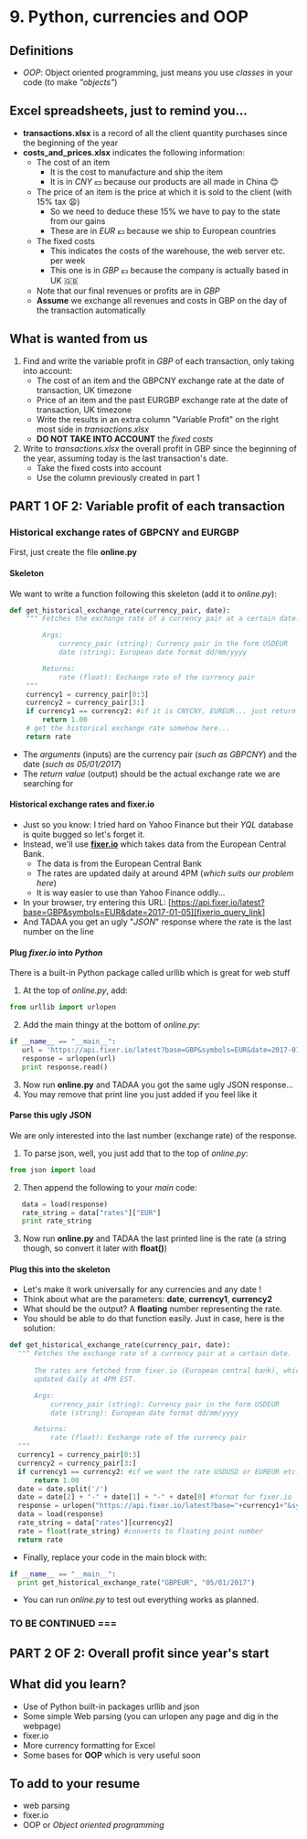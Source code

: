 # 9. Python, currencies and OOP

## Definitions
- *OOP*: Object oriented programming, just means you use *classes* in your code (to make *"objects"*)

## Excel spreadsheets, just to remind you...
- **transactions.xlsx** is a record of all the client quantity purchases since the beginning of the year
- **costs_and_prices.xlsx** indicates the following information:
    - The cost of an item
        - It is the cost to manufacture and ship the item
        - It is in *CNY* :yen: because our products are all made in China :blush:
    - The price of an item is the price at which it is sold to the client (with 15% tax :weary:)
        - So we need to deduce these 15% we have to pay to the state from our gains
        - These are in *EUR* :euro: because we ship to European countries
    - The fixed costs
        - This indicates the costs of the warehouse, the web server etc. per week
        - This one is in *GBP* :pound: because the company is actually based in UK :gb:
    - Note that our final revenues or profits are in *GBP*
    - **Assume** we exchange all revenues and costs in GBP on the day of the transaction automatically

## What is wanted from us
1. Find and write the variable profit in *GBP* of each transaction, only taking into account:
    - The cost of an item and the GBPCNY exchange rate at the date of transaction, UK timezone
    - Price of an item and the past EURGBP exchange rate at the date of transaction, UK timezone
    - Write the results in an extra column "Variable Profit" on the right most side in *transactions.xlsx*
    - **DO NOT TAKE INTO ACCOUNT** the *fixed costs*
2. Write to *transactions.xlsx* the overall profit in GBP since the beginning of the year, assuming today is the last transaction's date.
    - Take the fixed costs into account
    - Use the column previously created in part 1

## PART 1 OF 2: Variable profit of each transaction

### Historical exchange rates of GBPCNY and EURGBP

First, just create the file **online.py**

#### Skeleton
We want to write a function following this skeleton (add it to *online.py*):
```python
def get_historical_exchange_rate(currency_pair, date):
    """ Fetches the exchange rate of a currency pair at a certain date.

        Args:
            currency_pair (string): Currency pair in the form USDEUR
            date (string): European date format dd/mm/yyyy

        Returns:
            rate (float): Exchange rate of the currency pair
    """
    currency1 = currency_pair[0:3]
    currency2 = currency_pair[3:]
    if currency1 == currency2: #if it is CNYCNY, EUREUR... just return 1.00
        return 1.00
    # get the historical exchange rate somehow here...
    return rate
```
- The *arguments* (inputs) are the currency pair (*such as GBPCNY*) and the date (*such as 05/01/2017*)
- The *return value* (output) should be the actual exchange rate we are searching for

#### Historical exchange rates and fixer.io
- Just so you know: I tried hard on Yahoo Finance but their *YQL* database is quite bugged so let's forget it.
- Instead, we'll use [**fixer.io**](fixerio_link) which takes data from the European Central Bank.
    - The data is from the European Central Bank
    - The rates are updated daily at around 4PM (*which suits our problem here*)
    - It is way easier to use than Yahoo Finance oddly...
- In your browser, try entering this URL: [https://api.fixer.io/latest?base=GBP&symbols=EUR&date=2017-01-05][fixerio_query_link]
- And TADAA you get an ugly "*JSON*" response where the rate is the last number on the line

#### Plug *fixer.io* into *Python*
There is a built-in Python package called urllib which is great for web stuff
1. At the top of *online.py*, add:
```python
from urllib import urlopen
```
2. Add the main thingy at the bottom of *online.py*:
```python
if __name__ == "__main__":
   url = 'https://api.fixer.io/latest?base=GBP&symbols=EUR&date=2017-01-05'
   response = urlopen(url)
   print response.read()
```
3. Now run **online.py** and TADAA you got the same ugly JSON response...
4. You may remove that print line you just added if you feel like it

#### Parse this ugly JSON
We are only interested into the last number (exchange rate) of the response.
1. To parse json, well, you just add that to the top of *online.py*:
```python
from json import load
```
2. Then append the following to your *main* code:
```python
   data = load(response)
   rate_string = data["rates"]["EUR"]
   print rate_string  
```
3. Now run **online.py** and TADAA the last printed line is the rate (a string though, so convert it later with **float()**)

#### Plug this into the skeleton
- Let's make it work universally for any currencies and any date !
- Think about what are the parameters: **date**, **currency1**, **currency2**
- What should be the output? A **floating** number representing the rate.
- You should be able to do that function easily. Just in case, here is the solution:
```python
def get_historical_exchange_rate(currency_pair, date):
  """ Fetches the exchange rate of a currency pair at a certain date.
  
      The rates are fetched from fixer.io (European central bank), which are 
      updated daily at 4PM EST.

      Args:
          currency_pair (string): Currency pair in the form USDEUR
          date (string): European date format dd/mm/yyyy

      Returns:
          rate (float): Exchange rate of the currency pair
  """
  currency1 = currency_pair[0:3]
  currency2 = currency_pair[3:]
  if currency1 == currency2: #if we want the rate USDUSD or EUREUR etc.
      return 1.00
  date = date.split('/')
  date = date[2] + "-" + date[1] + "-" + date[0] #format for fixer.io
  response = urlopen("https://api.fixer.io/latest?base="+currency1+"&symbols="+currency2+"&date="+date)
  data = load(response)
  rate_string = data["rates"][currency2]
  rate = float(rate_string) #converts to floating point number
  return rate
```
- Finally, replace your code in the main block with:
```python
if __name__ == "__main__":
  print get_historical_exchange_rate("GBPEUR", "05/01/2017")
```
- You can run *online.py* to test out everything works as planned.
  
### TO BE CONTINUED ===


## PART 2 OF 2: Overall profit since year's start

	
## What did you learn?
- Use of Python built-in packages urllib and json
- Some simple Web parsing (you can urlopen any page and dig in the webpage)
- fixer.io
- More currency formatting for Excel
- Some bases for **OOP** which is very useful soon
	
## To add to your resume
- web parsing
- fixer.io
- OOP or *Object oriented programming*


[fixerio_link]: http://fixer.io/
[fixerio_query_link]: https://api.fixer.io/latest?base=GBP&symbols=EUR&date=2017-01-05